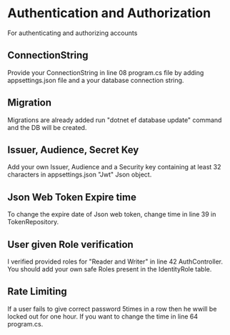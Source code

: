 # Authentication and Authorization
For authenticating and authorizing accounts

## ConnectionString
Provide your ConnectionString in line 08 program.cs file by adding appsettings.json file and a your database connection string.

## Migration
Migrations are already added run "dotnet ef database update" command and the DB will be created.

## Issuer, Audience, Secret Key
Add your own Issuer, Audience and a Security key containing at least 32 characters in appsettings.json "Jwt" Json object.

## Json Web Token Expire time
To change the expire date of Json web token, change time in line 39 in TokenRepository.

## User given Role verification
I verified provided roles for "Reader and Writer" in line 42 AuthController. You should add your own safe Roles present in the IdentityRole table.

## Rate Limiting
If a user fails to give correct password 5times in a row then he wwill be locked out for one hour. If you want to change the time in line 64 program.cs.